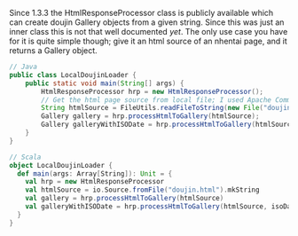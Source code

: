 Since 1.3.3 the HtmlResponseProcessor class is publicly available which can create doujin Gallery objects from a 
given string. Since this was just an inner class this is not that well documented _yet_. The only use case you have 
for it is quite simple though; give it an html source of an nhentai page, and it returns a Gallery object.
```java
// Java
public class LocalDoujinLoader {
    public static void main(String[] args) {
        HtmlResponseProcessor hrp = new HtmlResponseProcessor();
        // Get the html page source from local file; I used Apache Commons IO here
        String htmlSource = FileUtils.readFileToString(new File("doujin.html"), "UTF-8"); 
        Gallery gallery = hrp.processHtmlToGallery(htmlSource);
        Gallery galleryWithISODate = hrp.processHtmlToGallery(htmlSource, true);
    }
}
```
```scala
// Scala
object LocalDoujinLoader {
  def main(args: Array[String]): Unit = {
    val hrp = new HtmlResponseProcessor
    val htmlSource = io.Source.fromFile("doujin.html").mkString
    val gallery = hrp.processHtmlToGallery(htmlSource)
    val galleryWithISODate = hrp.processHtmlToGallery(htmlSource, isoDate = true)
  }
} 
```
